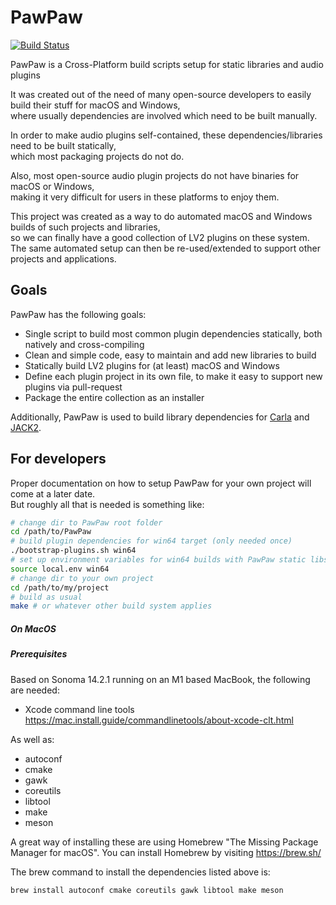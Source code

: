 # PawPaw

[![Build Status](https://travis-ci.org/DISTRHO/PawPaw.png)](https://travis-ci.org/DISTRHO/PawPaw)

PawPaw is a Cross-Platform build scripts setup for static libraries and audio plugins

It was created out of the need of many open-source developers to easily build their stuff for macOS and Windows,  
where usually dependencies are involved which need to be built manually.

In order to make audio plugins self-contained, these dependencies/libraries need to be built statically,  
which most packaging projects do not do.

Also, most open-source audio plugin projects do not have binaries for macOS or Windows,  
making it very difficult for users in these platforms to enjoy them.

This project was created as a way to do automated macOS and Windows builds of such projects and libraries,  
so we can finally have a good collection of LV2 plugins on these system.  
The same automated setup can then be re-used/extended to support other projects and applications.

## Goals

PawPaw has the following goals:

 - Single script to build most common plugin dependencies statically, both natively and cross-compiling
 - Clean and simple code, easy to maintain and add new libraries to build
 - Statically build LV2 plugins for (at least) macOS and Windows
 - Define each plugin project in its own file, to make it easy to support new plugins via pull-request
 - Package the entire collection as an installer

Additionally, PawPaw is used to build library dependencies for
[Carla](https://github.com/falkTX/Carla) and
[JACK2](https://github.com/jackaudio/jack2).

## For developers

Proper documentation on how to setup PawPaw for your own project will come at a later date.  
But roughly all that is needed is something like:

```bash
# change dir to PawPaw root folder
cd /path/to/PawPaw
# build plugin dependencies for win64 target (only needed once)
./bootstrap-plugins.sh win64
# set up environment variables for win64 builds with PawPaw static libs
source local.env win64
# change dir to your own project
cd /path/to/my/project
# build as usual
make # or whatever other build system applies
```

##### On MacOS

##### Prerequisites
Based on Sonoma 14.2.1 running on an M1 based MacBook, the following are needed:
* Xcode command line tools https://mac.install.guide/commandlinetools/about-xcode-clt.html

As well as:
* autoconf
* cmake
* gawk
* coreutils
* libtool
* make
* meson

A great way of installing these are using Homebrew "The Missing Package Manager for macOS". You can install Homebrew by visiting https://brew.sh/

The brew command to install the dependencies listed above is:

```zsh
brew install autoconf cmake coreutils gawk libtool make meson
``` 
